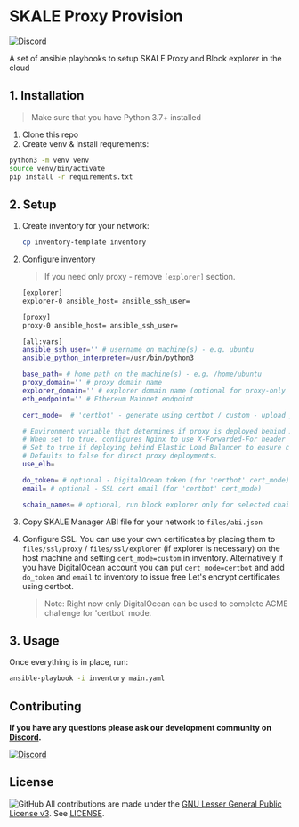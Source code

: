 # SKALE Proxy Provision

[![Discord](https://img.shields.io/discord/534485763354787851.svg)](https://discord.gg/vvUtWJB)

A set of ansible playbooks to setup SKALE Proxy and Block explorer in the cloud

## 1. Installation

> Make sure that you have Python 3.7+ installed

1. Clone this repo
2. Create venv & install requrements:

```bash
python3 -m venv venv
source venv/bin/activate
pip install -r requirements.txt
```

## 2. Setup

1. Create inventory for your network:

   ```bash
   cp inventory-template inventory
   ```

2. Configure inventory

   > If you need only proxy - remove `[explorer]` section.

   ```bash
   [explorer]
   explorer-0 ansible_host= ansible_ssh_user=

   [proxy]
   proxy-0 ansible_host= ansible_ssh_user=

   [all:vars]
   ansible_ssh_user='' # username on machine(s) - e.g. ubuntu
   ansible_python_interpreter=/usr/bin/python3

   base_path= # home path on the machine(s) - e.g. /home/ubuntu
   proxy_domain='' # proxy domain name
   explorer_domain='' # explorer domain name (optional for proxy-only setup)
   eth_endpoint='' # Ethereum Mainnet endpoint

   cert_mode=  # 'certbot' - generate using certbot / custom - upload your own

   # Environment variable that determines if proxy is deployed behind AWS ELB.
   # When set to true, configures Nginx to use X-Forwarded-For header for client IP.
   # Set to true if deploying behind Elastic Load Balancer to ensure correct rate limiting.
   # Defaults to false for direct proxy deployments.
   use_elb=

   do_token= # optional - DigitalOcean token (for 'certbot' cert_mode)
   email= # optional - SSL cert email (for 'certbot' cert_mode)

   schain_names= # optional, run block explorer only for selected chains
   ```

3. Copy SKALE Manager ABI file for your network to `files/abi.json`
4. Configure SSL.
   You can use your own certificates by placing them to `files/ssl/proxy` / `files/ssl/explorer` (if explorer is necessary) on the host machine and setting `cert_mode=custom` in inventory.
   Alternatively if you have DigitalOcean account you can put `cert_mode=certbot` and add `do_token` and `email` to inventory to issue free Let's encrypt certificates using certbot.
   > Note: Right now only DigitalOcean can be used to complete ACME challenge for 'certbot' mode.

## 3. Usage

Once everything is in place, run:

```bash
ansible-playbook -i inventory main.yaml
```

## Contributing

**If you have any questions please ask our development community on [Discord](https://discord.gg/vvUtWJB).**

[![Discord](https://img.shields.io/discord/534485763354787851.svg)](https://discord.gg/vvUtWJB)

## License

![GitHub](https://img.shields.io/github/license/skalenetwork/skale.py.svg)
All contributions are made under the [GNU Lesser General Public License v3](https://www.gnu.org/licenses/lgpl-3.0.en.html). See [LICENSE](LICENSE).
